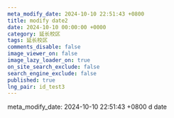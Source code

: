 ```yaml
---
meta_modify_date: 2024-10-10 22:51:43 +0800
title: modify date2
date: 2024-10-10 00:00:00 +0000
category: 延长校区
tags: 延长校区
comments_disable: false
image_viewer_on: false
image_lazy_loader_on: true
on_site_search_exclude: false
search_engine_exclude: false
published: true
lng_pair: id_test3
---
```

meta_modify_date: 2024-10-10 22:51:43 +0800
d date